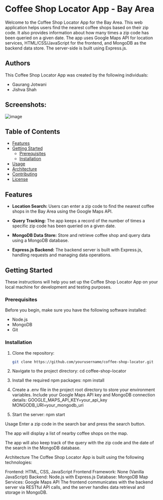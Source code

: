 # Coffee Shop Locator App - Bay Area

Welcome to the Coffee Shop Locator App for the Bay Area. This web application helps users find the nearest coffee shops based on their zip code. It also provides information about how many times a zip code has been queried on a given date. The app uses Google Maps API for location services, HTML/CSS/JavaScript for the frontend, and MongoDB as the backend data store. The server-side is built using Express.js.

## Authors

This Coffee Shop Locator App was created by the following individuals:

- Gaurang Jotwani
- Jishva Shah

## Screenshots:

![image](https://github.com/GaurangJotwani/StoreLocator/assets/77269630/7d96000c-f766-4ece-b6a8-9e8b45f88d7c)

## Table of Contents

- [Features](#features)
- [Getting Started](#getting-started)
  - [Prerequisites](#prerequisites)
  - [Installation](#installation)
- [Usage](#usage)
- [Architecture](#architecture)
- [Contributing](#contributing)
- [License](#license)

## Features

- **Location Search:** Users can enter a zip code to find the nearest coffee shops in the Bay Area using the Google Maps API.

- **Query Tracking:** The app keeps a record of the number of times a specific zip code has been queried on a given date.

- **MongoDB Data Store:** Store and retrieve coffee shop and query data using a MongoDB database.

- **Express.js Backend:** The backend server is built with Express.js, handling requests and managing data operations.

## Getting Started

These instructions will help you set up the Coffee Shop Locator App on your local machine for development and testing purposes.

### Prerequisites

Before you begin, make sure you have the following software installed:

- Node.js
- MongoDB
- Git

### Installation

1. Clone the repository:

   ```bash
   git clone https://github.com/yourusername/coffee-shop-locator.git

   ```

2. Navigate to the project directory:
   cd coffee-shop-locator

3. Install the required npm packages:
   npm install

4. Create a .env file in the project root directory to store your environment variables. Include your Google Maps API key and MongoDB connection details:
   GOOGLE_MAPS_API_KEY=your_api_key
   MONGODB_URI=your_mongodb_uri

5. Start the server:
   npm start

Usage
Enter a zip code in the search bar and press the search button.

The app will display a list of nearby coffee shops on the map.

The app will also keep track of the query with the zip code and the date of the search in the MongoDB database.

Architecture
The Coffee Shop Locator App is built using the following technologies:

Frontend: HTML, CSS, JavaScript
Frontend Framework: None (Vanilla JavaScript)
Backend: Node.js with Express.js
Database: MongoDB
Map Services: Google Maps API
The frontend communicates with the backend server via RESTful API calls, and the server handles data retrieval and storage in MongoDB.
